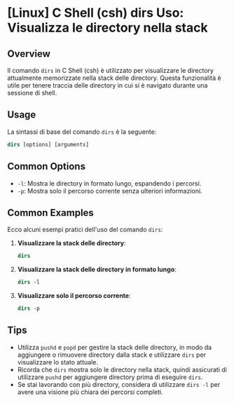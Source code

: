 # [Linux] C Shell (csh) dirs Uso: Visualizza le directory nella stack

## Overview
Il comando `dirs` in C Shell (csh) è utilizzato per visualizzare le directory attualmente memorizzate nella stack delle directory. Questa funzionalità è utile per tenere traccia delle directory in cui si è navigato durante una sessione di shell.

## Usage
La sintassi di base del comando `dirs` è la seguente:

```csh
dirs [options] [arguments]
```

## Common Options
- `-l`: Mostra le directory in formato lungo, espandendo i percorsi.
- `-p`: Mostra solo il percorso corrente senza ulteriori informazioni.

## Common Examples
Ecco alcuni esempi pratici dell'uso del comando `dirs`:

1. **Visualizzare la stack delle directory**:
   ```csh
   dirs
   ```

2. **Visualizzare la stack delle directory in formato lungo**:
   ```csh
   dirs -l
   ```

3. **Visualizzare solo il percorso corrente**:
   ```csh
   dirs -p
   ```

## Tips
- Utilizza `pushd` e `popd` per gestire la stack delle directory, in modo da aggiungere o rimuovere directory dalla stack e utilizzare `dirs` per visualizzare lo stato attuale.
- Ricorda che `dirs` mostra solo le directory nella stack, quindi assicurati di utilizzare `pushd` per aggiungere directory prima di eseguire `dirs`.
- Se stai lavorando con più directory, considera di utilizzare `dirs -l` per avere una visione più chiara dei percorsi completi.